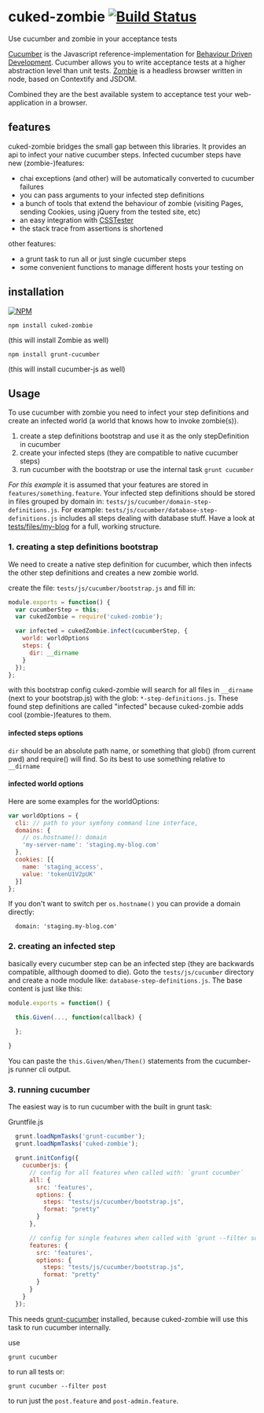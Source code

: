 # cuked-zombie [![Build Status](https://travis-ci.org/webforge-labs/cuked-zombie.svg?branch=master)](https://travis-ci.org/webforge-labs/cuked-zombie)

Use cucumber and zombie in your acceptance tests

[Cucumber](https://github.com/cucumber/cucumber-js) is the Javascript reference-implementation for [Behaviour Driven Development](http://cukes.info/). Cucumber allows you to write acceptance tests at a higher abstraction level than unit tests.
[Zombie](http://zombie.labnotes.org/) is a headless browser written in node, based on Contextify and JSDOM.

Combined they are the best available system to acceptance test your web-application in a browser.

## features

cuked-zombie bridges the small gap between this libraries. It provides an api to infect your native cucumber steps. Infected cucumber steps have new (zombie-)features:

  - chai exceptions (and other) will be automatically converted to cucumber failures
  - you can pass arguments to your infected step definitions
  - a bunch of tools that extend the behaviour of zombie (visiting Pages, sending Cookies, using jQuery from the tested site, etc)
  - an easy integration with [CSSTester](https://github.com/webforge-labs/css-tester)
  - the stack trace from assertions is shortened

other features:

  - a grunt task to run all or just single cucumber steps
  - some convenient functions to manage different hosts your testing on

## installation

[![NPM](https://nodei.co/npm/cuked-zombie.png)](https://www.npmjs.org/package/cuked-zombie)

```
npm install cuked-zombie
```
(this will install Zombie as well)

```
npm install grunt-cucumber
```
(this will install cucumber-js as well)

## Usage

To use cucumber with zombie you need to infect your step definitions and create an infected world (a world that knows how to invoke zombie(s)).

1. create a step definitions bootstrap and use it as the only stepDefinition in cucumber
2. create your infected steps (they are compatible to native cucumber steps)
3. run cucumber with the bootstrap or use the internal task `grunt cucumber`

*For this example* it is assumed that your features are stored in `features/something.feature`. Your infected step definitions should be stored in files grouped by domain in: `tests/js/cucumber/domain-step-definitions.js`. For example: `tests/js/cucumber/database-step-definitions.js` includes all steps dealing with database stuff. Have a look at [tests/files/my-blog](https://github.com/webforge-labs/cuked-zombie/blob/master/tests/files/my-blog) for a full, working structure.

### 1. creating a step definitions bootstrap 

We need to create a native step definition for cucumber, which then infects the other step definitions and creates a new zombie world.

create the file: `tests/js/cucumber/bootstrap.js` and fill in:

```js
module.exports = function() {
  var cucumberStep = this;
  var cukedZombie = require('cuked-zombie');

  var infected = cukedZombie.infect(cucumberStep, {
    world: worldOptions
    steps: {
      dir: __dirname
    }
  });
};
```

with this bootstrap config cuked-zombie will search for all files in `__dirname` (next to your bootstrap.js) with the glob: `*-step-definitions.js`. These found step definitions are called "infected" because cuked-zombie adds cool (zombie-)features to them.

#### infected steps options

`dir` should be an absolute path name, or something that glob() (from current pwd) and require() will find. So its best to use something relative to `__dirname`

#### infected world options

Here are some examples for the worldOptions:

```js
var worldOptions = {
  cli: // path to your symfony command line interface,
  domains: {
    // os.hostname(): domain
    'my-server-name': 'staging.my-blog.com'
  },
  cookies: [{
    name: 'staging_access',
    value: 'tokenU1V2pUK'
  }]
};
```

If you don't want to switch per `os.hostname()` you can provide a domain directly: 

```
  domain: 'staging.my-blog.com'
```

### 2. creating an infected step

basically every cucumber step can be an infected step (they are backwards compatible, allthough doomed to die). Goto the `tests/js/cucumber` directory and create a node module like: `database-step-definitions.js`. The base content is just like this:

```js
module.exports = function() {

  this.Given(..., function(callback) {

  };
  
}
```

You can paste the `this.Given/When/Then()` statements from the cucumber-js runner cli output.

### 3. running cucumber

The easiest way is to run cucumber with the built in grunt task:

Gruntfile.js
```js
  grunt.loadNpmTasks('grunt-cucumber');
  grunt.loadNpmTasks('cuked-zombie');

  grunt.initConfig({
    cucumberjs: {
      // config for all features when called with: `grunt cucumber`
      all: {
        src: 'features',
        options: {
          steps: "tests/js/cucumber/bootstrap.js",
          format: "pretty"
        }
      },

      // config for single features when called with `grunt --filter some-feature`
      features: {
        src: 'features',
        options: {
          steps: "tests/js/cucumber/bootstrap.js",
          format: "pretty"
        }
      }
    }
  });
```

This needs [grunt-cucumber](https://github.com/s9tpepper/grunt-cucumber-js) installed, because cuked-zombie will use this task to run cucumber internally.

use 
```
grunt cucumber
``` 

to run all tests or:

```
grunt cucumber --filter post
``` 

to run just the `post.feature` and `post-admin.feature`.
